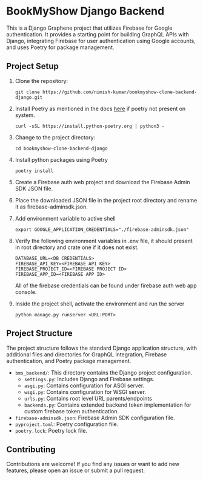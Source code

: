 # BookMyShow Django Backend

This is a Django Graphene project that utilizes Firebase for Google authentication. It provides a starting point for building GraphQL APIs with Django, integrating Firebase for user authentication using Google accounts, and uses Poetry for package management.

## Project Setup
1. Clone the repository:

    ```shell
    git clone https://github.com/nimish-kumar/bookmyshow-clone-backend-django.git
    ```

2. Install Poetry as mentioned in the docs [here](https://python-poetry.org/docs/) if poetry not present on system.
   ```shell
   curl -sSL https://install.python-poetry.org | python3 -
   ```

3. Change to the project directory:
    ```shell
    cd bookmyshow-clone-backend-django
    ```

4. Install python packages using Poetry
    ```shell
    poetry install
    ```

5. Create a Firebase auth web project and download the Firebase Admin SDK JSON file.

6. Place the downloaded JSON file in the project root directory and rename it as firebase-adminsdk.json.

7. Add environment variable to active shell
   ```shell
   export GOOGLE_APPLICATION_CREDENTIALS="./firebase-adminsdk.json"
   ```

8. Verify the following environment variables in .env file, it should present in root directory and crate one if it does not exist.

    ```.env
    DATABASE_URL=<DB CREDENTIALS>
    FIREBASE_API_KEY=<FIREBASE API KEY>
    FIREBASE_PROJECT_ID=<FIREBASE PROJECT ID>
    FIREBASE_APP_ID=<FIREBASE APP ID>
    ```
    All of the firebase credentials can be found under firebase auth web app console.

9.  Inside the project shell, activate the environment and run the server
    ```shell
    python manage.py runserver <URL:PORT>
    ```


## Project Structure
The project structure follows the standard Django application structure, with additional files and directories for GraphQL integration, Firebase authentication, and Poetry package management.

- `bms_backend/`: This directory contains the Django project configuration.
  - `settings.py`: Includes Django and Firebase settings.
  - `asgi.py`: Contains configuration for ASGI server.
  - `wsgi.py`: Contains configuration for WSGI server.
  - `urls.py`: Contains root level URL parents/endpoints
  - `backends.py`: Contains extended backend token implementation for custom firebase token authentication.
- `firebase-adminsdk.json`: Firebase Admin SDK configuration file.
- `pyproject.toml`: Poetry configuration file.
- `poetry.lock`: Poetry lock file.

## Contributing
Contributions are welcome! If you find any issues or want to add new features, please open an issue or submit a pull request.



